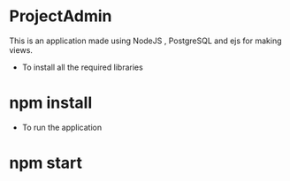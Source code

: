 # ProjectAdmin
This is an application made using NodeJS , PostgreSQL and ejs for making views.

- To install all the required libraries
# npm install
- To run the application
# npm start
